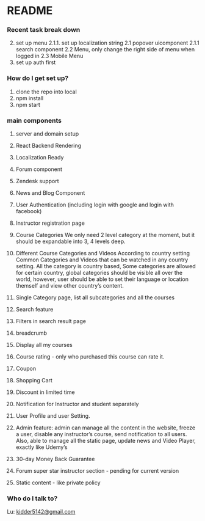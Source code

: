 # README #

### Recent task break down ###
2. set up menu
2.1.1. set up localization string
2.1 popover uicomponent
2.1.1 search component
2.2 Menu, only change the right side of menu when logged in
2.3 Mobile Menu
3. set up auth first

### How do I get set up? ###
1. clone the repo into local
2. npm install
3. npm start

### main components ###
1. server and domain setup
2. React Backend Rendering
3. Localization Ready
4. Forum component
5. Zendesk support
6. News and Blog Component 

7. User Authentication (including login with google and login with facebook)
8. Instructor registration page
9. Course Categories
We only need 2 level category at the moment, but it should be expandable into 3, 4 levels deep.
10. Different Course Categories and Videos According to country setting
Common Categories and Videos that can be watched in any country setting.
All the category is country based, Some categories are allowed for certain country, global categories should be visible all over the world, however, user should be able to set their language or location themself and view other country’s content.
11. Single Category page, list all subcategories and all the courses
12. Search feature
13. Filters in search result page
14. breadcrumb
15. Display all my courses
16. Course rating - only who purchased this course can rate it.
17. Coupon
18. Shopping Cart
19. Discount in limited time
20. Notification for Instructor and student separately 
21. User Profile and user Setting.
22. Admin feature: admin can manage all the content in the website, freeze a user, disable any instructor’s course, send notification to all users. Also, able to manage all the static page, update news and 
Video Player, exactly like Udemy’s
23. 30-day Money Back Guarantee
24. Forum super star instructor section - pending for current version
25. Static content - like private policy 



### Who do I talk to? ###

Lu: kidder5142@gmail.com